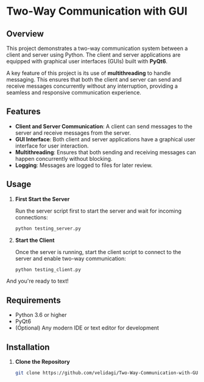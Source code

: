 # Two-Way Communication with GUI

## Overview

This project demonstrates a two-way communication system between a client and server using Python. The client and server applications are equipped with graphical user interfaces (GUIs) built with **PyQt6**. 

A key feature of this project is its use of **multithreading** to handle messaging. This ensures that both the client and server can send and receive messages concurrently without any interruption, providing a seamless and responsive communication experience.

## Features

- **Client and Server Communication**: A client can send messages to the server and receive messages from the server.
- **GUI Interface**: Both client and server applications have a graphical user interface for user interaction.
- **Multithreading**: Ensures that both sending and receiving messages can happen concurrently without blocking.
- **Logging**: Messages are logged to files for later review.

## Usage

1. **First Start the Server**

   Run the server script first to start the server and wait for incoming connections:

   ```bash
   python testing_server.py

1. **Start the Client**

   Once the server is running, start the client script to connect to the server and enable two-way communication:
   ```bash
   python testing_client.py

And you're ready to text!


## Requirements

- Python 3.6 or higher
- PyQt6
- (Optional) Any modern IDE or text editor for development

## Installation

1. **Clone the Repository**
   ```bash
   git clone https://github.com/velidagi/Two-Way-Communication-with-GUI.git
